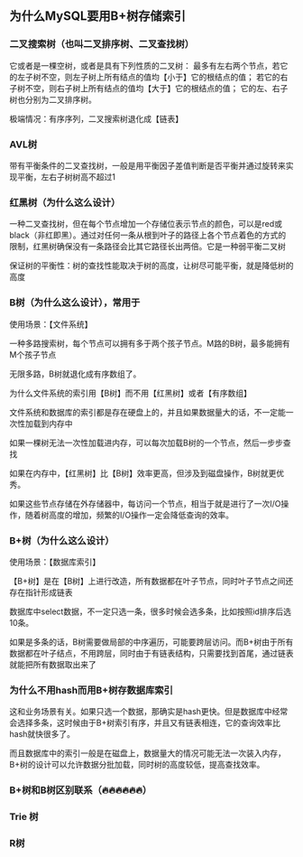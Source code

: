 ## 为什么MySQL要用B+树存储索引

### 二叉搜索树（也叫二叉排序树、二叉查找树）

它或者是一棵空树，或者是具有下列性质的二叉树： 最多有左右两个节点，若它的左子树不空，则左子树上所有结点的值均【小于】它的根结点的值； 若它的右子树不空，则右子树上所有结点的值均【大于】它的根结点的值； 它的左、右子树也分别为二叉排序树。

极端情况：有序序列，二叉搜索树退化成【链表】


### AVL树

带有平衡条件的二叉查找树，一般是用平衡因子差值判断是否平衡并通过旋转来实现平衡，左右子树树高不超过1

### 红黑树（为什么这么设计）

一种二叉查找树，但在每个节点增加一个存储位表示节点的颜色，可以是red或black（非红即黑）。通过对任何一条从根到叶子的路径上各个节点着色的方式的限制，红黑树确保没有一条路径会比其它路径长出两倍。它是一种弱平衡二叉树

保证树的平衡性：树的查找性能取决于树的高度，让树尽可能平衡，就是降低树的高度

### B树（为什么这么设计），常用于

使用场景：【文件系统】

一种多路搜索树，每个节点可以拥有多于两个孩子节点。M路的B树，最多能拥有M个孩子节点

无限多路，B树就退化成有序数组了。

为什么文件系统的索引用【B树】而不用【红黑树】或者【有序数组】

文件系统和数据库的索引都是存在硬盘上的，并且如果数据量大的话，不一定能一次性加载到内存中

如果一棵树无法一次性加载进内存，可以每次加载B树的一个节点，然后一步步查找

如果在内存中，【红黑树】比【B树】效率更高，但涉及到磁盘操作，B树就更优秀。

如果这些节点存储在外存储器中，每访问一个节点，相当于就是进行了一次I/O操作，随着树高度的增加，频繁的I/O操作一定会降低查询的效率。

### B+树（为什么这么设计）

使用场景：【数据库索引】

【B+树】是在【B树】上进行改造，所有数据都在叶子节点，同时叶子节点之间还存在指针形成链表

数据库中select数据，不一定只选一条，很多时候会选多条，比如按照id排序后选10条。

如果是多条的话，B树需要做局部的中序遍历，可能要跨层访问。而B+树由于所有数据都在叶子结点，不用跨层，同时由于有链表结构，只需要找到首尾，通过链表就能把所有数据取出来了

### 为什么不用hash而用B+树存数据库索引

这和业务场景有关。如果只选一个数据，那确实是hash更快。但是数据库中经常会选择多条，这时候由于B+树索引有序，并且又有链表相连，它的查询效率比hash就快很多了。

而且数据库中的索引一般是在磁盘上，数据量大的情况可能无法一次装入内存，B+树的设计可以允许数据分批加载，同时树的高度较低，提高查找效率。

### B+树和B树区别联系（🔥🔥🔥🔥🔥🔥）


### Trie 树

### R树